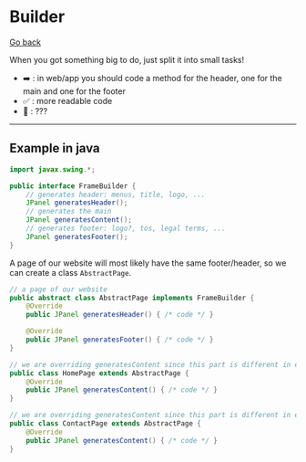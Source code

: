 # Builder

[Go back](..)

When you got something big to do, just split it into small tasks!

* ➡️ : in web/app you should code a method for the header, one for the main and one for the footer
* ✅ : more readable code
* 🚫 : ???

<hr class="sl">

## Example in java

```java
import javax.swing.*;

public interface FrameBuilder {
    // generates header: menus, title, logo, ...
    JPanel generatesHeader();
    // generates the main
    JPanel generatesContent();
    // generates footer: logo?, tos, legal terms, ...
    JPanel generatesFooter();
}
```

A page of our website will most likely have the same footer/header, so we can create a class ``AbstractPage``.

```java
// a page of our website
public abstract class AbstractPage implements FrameBuilder {
    @Override
    public JPanel generatesHeader() { /* code */ }

    @Override
    public JPanel generatesFooter() { /* code */ }
}

// we are overriding generatesContent since this part is different in each page
public class HomePage extends AbstractPage {
    @Override
    public JPanel generatesContent() { /* code */ }
}

// we are overriding generatesContent since this part is different in each page
public class ContactPage extends AbstractPage {
    @Override
    public JPanel generatesContent() { /* code */ }
}
```